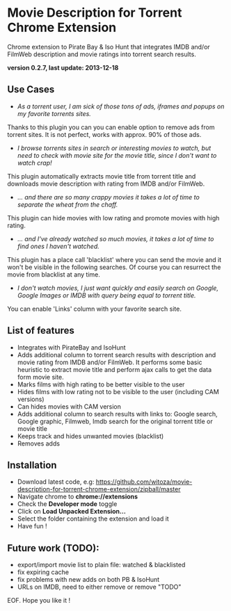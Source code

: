 Movie Description for Torrent Chrome Extension 
=============================
Chrome extension to Pirate Bay &amp; Iso Hunt that integrates IMDB and/or FilmWeb description and movie ratings into torrent search results.

**version 0.2.7, last update: 2013-12-18**

Use Cases
--------------
- *As a torrent user, I am sick of those tons of ads, iframes and popups on my favorite torrents sites.* 

 Thanks to this plugin you can you can enable option to remove ads from torrent sites. It is not perfect, works with approx. 90% of those ads.

- *I browse torrents sites in search or interesting movies to watch, but need to check with movie site for the movie title, since I don't want to watch crap!*

 This plugin automatically extracts movie title from torrent title and downloads movie description with rating from IMDB and/or FilmWeb.

- *... and there are so many crappy movies it takes a lot of time to separate the wheat from the chaff.*

 This plugin can hide movies with low rating and promote movies with high rating.

- *... and I've already watched so much movies, it takes a lot of time to find ones I haven't watched.*

 This plugin has a place call 'blacklist' where you can send the movie and it won't be visible in the following searches. Of course you can resurrect the movie from blacklist at any time.

- *I don't watch movies, I just want quickly and easily search on Google, Google Images or IMDB with query being equal to torrent title.*

 You can enable 'Links' column with your favorite search site.

List of features
--------------
- Integrates with PirateBay and IsoHunt
- Adds additional column to torrent search results with description and movie rating from IMDB and/or FilmWeb. It performs some basic heuristic to extract movie title and perform ajax calls to get the data form movie site.
- Marks films with high rating to be better visible to the user
- Hides films with low rating not to be visible to the user (including CAM versions)
- Can hides movies with CAM version
- Adds additional column to search results with links to:  Google search, Google graphic, Filmweb, Imdb search for the original torrent title or movie title
- Keeps track and hides unwanted movies (blacklist)
- Removes adds

Installation
--------------
- Download latest code, e.g: https://github.com/witoza/movie-description-for-torrent-chrome-extension/zipball/master
- Navigate chrome to **chrome://extensions**
- Check the **Developer mode** toggle
- Click on **Load Unpacked Extension...**
- Select the folder containing the extension and load it
- Have fun !

Future work (TODO):
--------------
- export/import movie list to plain file: watched & blacklisted
- fix expiring cache
- fix problems with new adds on both PB & IsoHunt
- URLs on IMDB, need to either remove or remove "TODO"

EOF. Hope you like it !